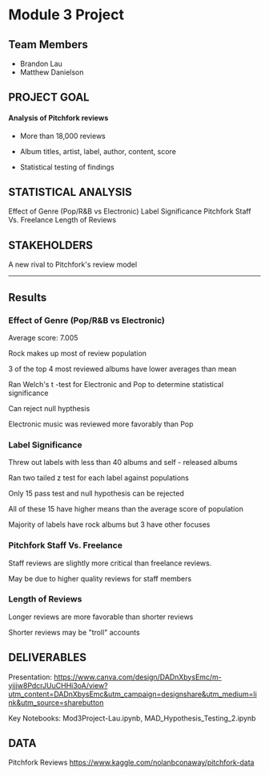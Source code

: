 # Module 3 Project

## Team Members 

- Brandon Lau
- Matthew Danielson

## PROJECT GOAL

#### Analysis of Pitchfork reviews 

- More than 18,000 reviews 

- Album titles, artist, label, author, content, score

- Statistical testing of findings

## STATISTICAL ANALYSIS 

Effect of Genre (Pop/R&B vs Electronic)
Label Significance
Pitchfork Staff Vs. Freelance
Length of Reviews


## STAKEHOLDERS

A new rival to Pitchfork's review model

---

## Results 

### Effect of Genre (Pop/R&B vs Electronic)

Average score: 7.005

Rock makes up most of review population

3 of the top 4 most reviewed albums have lower averages than mean

Ran Welch's t -test for Electronic and Pop to determine statistical significance

Can reject null hypthesis

Electronic music was reviewed more favorably than Pop


### Label Significance

Threw out labels with less than 40 albums and self - released albums

Ran two tailed z test for each label against populations

Only 15 pass test and null hypothesis can be rejected

All of these 15 have higher means than the average score of population

Majority of labels  have rock albums but 3 have other focuses 


### Pitchfork Staff Vs. Freelance

Staff reviews are slightly more critical than freelance reviews. 

May be due to higher quality reviews for staff members 

### Length of Reviews
Longer reviews are more favorable than shorter reviews

Shorter reviews may be "troll" accounts

## DELIVERABLES

Presentation: https://www.canva.com/design/DADnXbysEmc/m-yjjjw8PdcrJUuCHHi3oA/view?utm_content=DADnXbysEmc&utm_campaign=designshare&utm_medium=link&utm_source=sharebutton 

Key Notebooks: Mod3Project-Lau.ipynb, MAD_Hypothesis_Testing_2.ipynb

## DATA

Pitchfork Reviews https://www.kaggle.com/nolanbconaway/pitchfork-data



